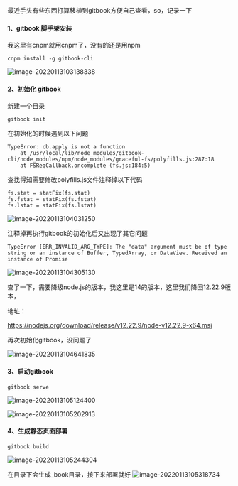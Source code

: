 

最近手头有些东西打算移植到gitbook方便自己查看，so，记录一下

#### 1、gitbook 脚手架安装

我这里有cnpm就用cnpm了，没有的还是用npm

```
cnpm install -g gitbook-cli
```

![image-20220113103138338](C:\Users\admin\AppData\Roaming\Typora\typora-user-images\image-20220113103138338.png)

#### 2、初始化 gitbook 

新建一个目录

```
gitbook init
```

在初始化的时候遇到以下问题

```
TypeError: cb.apply is not a function
    at /usr/local/lib/node_modules/gitbook-cli/node_modules/npm/node_modules/graceful-fs/polyfills.js:287:18
    at FSReqCallback.oncomplete (fs.js:184:5)
```

查找得知需要修改polyfills.js文件注释掉以下代码

```
fs.stat = statFix(fs.stat)
fs.fstat = statFix(fs.fstat)
fs.lstat = statFix(fs.lstat)
```

![image-20220113104031250](C:\Users\admin\AppData\Roaming\Typora\typora-user-images\image-20220113104031250.png)

注释掉再执行gitbook的初始化后又出现了其它问题

```
TypeError [ERR_INVALID_ARG_TYPE]: The "data" argument must be of type string or an instance of Buffer, TypedArray, or DataView. Received an instance of Promise
```



![image-20220113104305130](C:\Users\admin\AppData\Roaming\Typora\typora-user-images\image-20220113104305130.png)

查了一下，需要降级node.js的版本，我这里是14的版本，这里我们降回12.22.9版本，

地址：

https://nodejs.org/download/release/v12.22.9/node-v12.22.9-x64.msi

再次初始化gitbook，没问题了

![image-20220113104641835](C:\Users\admin\AppData\Roaming\Typora\typora-user-images\image-20220113104641835.png)



#### 3、启动gitbook

```
gitbook serve
```

![image-20220113105124400](C:\Users\admin\AppData\Roaming\Typora\typora-user-images\image-20220113105124400.png)

![image-20220113105202913](C:\Users\admin\AppData\Roaming\Typora\typora-user-images\image-20220113105202913.png)

#### 4、生成静态页面部署

```
gitbook build
```

![image-20220113105244304](C:\Users\admin\AppData\Roaming\Typora\typora-user-images\image-20220113105244304.png)

在目录下会生成_book目录，接下来部署就好
![image-20220113105318734](C:\Users\admin\AppData\Roaming\Typora\typora-user-images\image-20220113105318734.png)